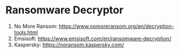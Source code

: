 # Ransomware Decryptor
1. No More Ransom: https://www.nomoreransom.org/en/decryption-tools.html
2. Emsisoft: https://www.emsisoft.com/en/ransomware-decryption/
3. Kaspersky: https://noransom.kaspersky.com/
